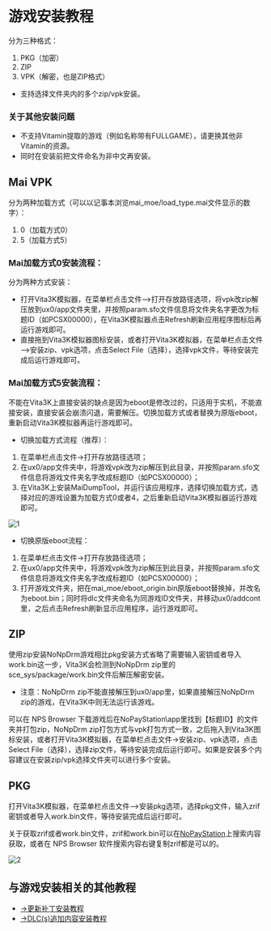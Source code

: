 # 游戏安装教程
分为三种格式：
1. PKG（加密）
2. ZIP
3. VPK（解密，也是ZIP格式）

- 支持选择文件夹内的多个zip/vpk安装。

### 关于其他安装问题
- 不支持Vitamin提取的游戏（例如名称带有FULLGAME），请更换其他非Vitamin的资源。
- 同时在安装前把文件命名为非中文再安装。

## Mai VPK
分为两种加载方式（可以以记事本浏览mai_moe/load_type.mai文件显示的数字）：
1. 0（加载方式0）
2. 5（加载方式5）

### Mai加载方式0安装流程：
分为两种方式安装：
- 打开Vita3K模拟器，在菜单栏点击文件—>打开存放路径选项，将vpk改zip解压放到ux0/app文件夹里，并按照param.sfo文件信息将文件夹名字更改为标题ID（如PCSX00000），在Vita3K模拟器点击Refresh刷新应用程序图标后再运行游戏即可。
- 直接拖到Vita3K模拟器图标安装，或者打开Vita3K模拟器，在菜单栏点击文件—>安装zip、vpk选项，点击Select File（选择），选择vpk文件，等待安装完成后运行游戏即可。

### Mai加载方式5安装流程：
不能在Vita3K上直接安装的缺点是因为eboot是修改过的，只适用于实机，不能直接安装，直接安装会崩溃闪退，需要解压。切换加载方式或者替换为原版eboot，重新启动Vita3K模拟器再运行游戏即可。
- 切换加载方式流程（推荐）：
1. 在菜单栏点击文件->打开存放路径选项；
2. 在ux0/app文件夹中，将游戏vpk改为zip解压到此目录，并按照param.sfo文件信息将游戏文件夹名字改成标题ID（如PCSX00000）；
3. 在Vita3K上安装MaiDumpTool，并运行该应用程序，选择切换加载方式，选择对应的游戏设置为加载方式0或者4，之后重新启动Vita3K模拟器运行游戏即可。

![1](https://user-images.githubusercontent.com/61804715/131707916-51a83901-f72e-4f99-a17f-fc4f8a090802.png)

- 切换原版eboot流程：
1. 在菜单栏点击文件->打开存放路径选项；
2. 在ux0/app文件夹中，将游戏vpk改为zip解压到此目录，并按照param.sfo文件信息将游戏文件夹名字改成标题ID（如PCSX00000）；
3. 打开游戏文件夹，把在mai_moe/eboot_origin.bin原版eboot替换掉，并改名为eboot.bin；同时将dlc文件夹命名为同游戏ID文件夹，并移动ux0/addcont里，之后点击Refresh刷新显示应用程序，运行游戏即可。

## ZIP
使用zip安装NoNpDrm游戏相比pkg安装方式省略了需要输入密钥或者导入work.bin这一步，Vita3K会检测到NoNpDrm zip里的sce_sys/package/work.bin文件后解压解密安装。
- 注意：NoNpDrm zip不能直接解压到ux0/app里，如果直接解压NoNpDrm zip的游戏，在Vita3K中则无法运行该游戏。

可以在 NPS Browser 下载游戏后在NoPayStation\app里找到【标题ID】的文件夹并打包zip，NoNpDrm zip打包方式与vpk打包方式一致，之后拖入到Vita3K图标安装，或者打开Vita3K模拟器，在菜单栏点击文件->安装zip、vpk选项，点击Select File（选择），选择zip文件，等待安装完成后运行即可。如果是安装多个内容建议在安装zip/vpk选择文件夹可以进行多个安装。

## PKG
打开Vita3K模拟器，在菜单栏点击文件—>安装pkg选项，选择pkg文件，输入zrif密钥或者导入work.bin文件，等待安装完成后运行即可。

关于获取zrif或者work.bin文件，zrif和work.bin可以在[NoPayStation](https://nopaystation.com)上搜索内容获取，或者在 NPS Browser 软件搜索内容右键复制zrif都是可以的。

![2](https://user-images.githubusercontent.com/61804715/131707016-03ff7df3-4891-4bec-8398-3311c88398f7.png)

## 与游戏安装相关的其他教程
- [->更新补丁安装教程](http://croden1999.github.io/Vita3K-quick-guide/README_PATCH)
- [->DLC(s)追加内容安装教程](http://croden1999.github.io/Vita3K-quick-guide/README_ADDCONT)
